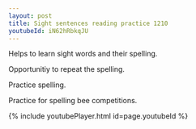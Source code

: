 ```yaml
---
layout: post
title: Sight sentences reading practice 1210
youtubeId: iN62hRbkqJU
---
```

 
 
Helps to learn sight words and their spelling.

Opportunitiy to repeat the spelling. 

Practice spelling. 
 
Practice for spelling bee competitions. 
 
{% include youtubePlayer.html id=page.youtubeId %}
 
 

